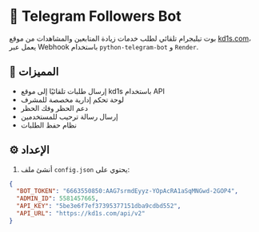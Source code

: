 # 🤖 Telegram Followers Bot

بوت تيليجرام تلقائي لطلب خدمات زيادة المتابعين والمشاهدات من موقع [kd1s.com](https://kd1s.com)، يعمل عبر Webhook باستخدام `python-telegram-bot` و `Render`.

## 🚀 المميزات

- إرسال طلبات تلقائيًا إلى موقع kd1s باستخدام API
- لوحة تحكم إدارية مخصصة للمشرف
- دعم الحظر وفك الحظر
- إرسال رسالة ترحيب للمستخدمين
- نظام حفظ الطلبات

## ⚙️ الإعداد

1. أنشئ ملف `config.json` يحتوي على:

```json
{
  "BOT_TOKEN": "6663550850:AAG7srmdEyyz-YOpAcRA1aSqMNGwd-2GOP4",
  "ADMIN_ID": 5581457665,
  "API_KEY": "5be3e6f7ef37395377151dba9cdbd552",
  "API_URL": "https://kd1s.com/api/v2"
}

